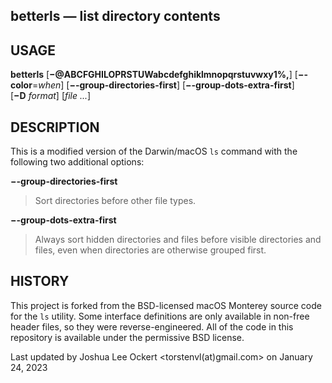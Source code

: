 **betterls** — list directory contents
--------------------------------------

USAGE
--------

**betterls** \[**−@ABCFGHILOPRSTUWabcdefghiklmnopqrstuvwxy1%,**\] \[**−-color**\=_when_\] \[**−-group-directories-first**\] \[**−-group-dots-extra-first**\] \[**−D** _format_\] \[_file ..._\]

DESCRIPTION
-----------

This is a modified version of the Darwin/macOS `ls` command with the following two additional options:

**−-group-directories-first**

> Sort directories before other file types.

**−-group-dots-extra-first**

> Always sort hidden directories and files before visible directories and files, even when directories are otherwise grouped first.

HISTORY
-------

This project is forked from the BSD-licensed macOS Monterey source code for the `ls` utility.  Some interface definitions are only available in non-free header files, so they were reverse-engineered.  All of the code in this repository is available under the permissive BSD license.

Last updated by Joshua Lee Ockert <torstenvl(at)gmail.com> on January 24, 2023
